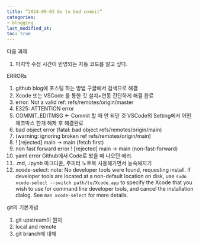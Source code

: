 ```yaml
---
title: “2024-09-03 Go to bed commit”
categories:
- blogging
last_modified_at: 
toc: true
---
```

다음 과제
1. 마지막 수정 시간이 반영되는 자동 코드를 알고 싶다.


ERRORs
1. github blog에 포스팅 하는 방법
    구글에서 검색으로 해결
2. Xcode 또는 VSCode 를 통한 깃 설치+연동
    간단하게 해결 완료
3. error: Not a valid ref: refs/remotes/origin/master
4. E325: ATTENTION error
5. COMMIT_EDITMSG <- Commit 할 때 안 되던 것
    VSCode의 Setting에서 어떤 체크박스 한개 해제 후 해결완료
6. bad object error
    (fatal: bad object refs/remotes/origin/main)
7. (warning: ignoring broken ref refs/remotes/origin/main)
8. ! [rejected] main -> main (fetch first)
9. non fast forward error ! [rejected] main -> main (non-fast-forward)
10. yaml error
    Github에서 Code로 봤을 때 나오던 에러.
11. .md, .ipynb 마크다운, 주피터 노트북
    사용해가면서 능숙해지기
12. xcode-select: note: No developer tools were found, requesting install.
If developer tools are located at a non-default location on disk, use `sudo xcode-select --switch path/to/Xcode.app` to specify the Xcode that you wish to use for command line developer tools, and cancel the installation dialog.
See `man xcode-select` for more details.


git의 기본개념
1. git upstream이 뭔지
2. local and remote
3. git branch에 대해